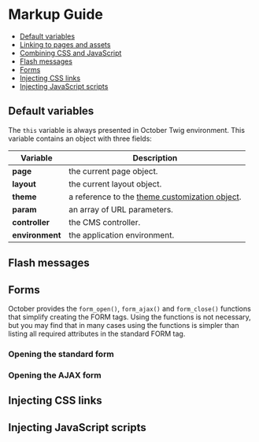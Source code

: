 # Markup Guide

- [Default variables](#default-variables)
- [Linking to pages and assets](#linking-to-pages-assets)
- [Combining CSS and JavaScript](#combine-css-javascript)
- [Flash messages](#flash-messages)
- [Forms](#forms)
- [Injecting CSS links](#styles-tag)
- [Injecting JavaScript scripts](#scripts-tag)


<a name="default-variables" class="anchor" href="#default-variables"></a>
## Default variables

The `this` variable is always presented in October Twig environment. This variable contains an object with three fields:

Variable  | Description
------------- | -------------
**page** | the current page object.
**layout** | the current layout object.
**theme** | a reference to the [theme customization object](../themes/development#customization).
**param** | an array of URL parameters.
**controller** | the CMS controller.
**environment** | the application environment.



<a name="flash-messages" class="anchor" href="#flash-messages"></a>
## Flash messages



<a name="forms" class="anchor" href="#forms"></a>
## Forms

October provides the `form_open()`, `form_ajax()` and `form_close()` functions that simplify creating the FORM tags. Using the functions is not necessary, but you may find that in many cases using the functions is simpler than listing all required attributes in the standard FORM tag.

<a name="standard-form" class="anchor" href="#standard-form"></a>
### Opening the standard form



<a name="ajax-form" class="anchor" href="#ajax-form"></a>
### Opening the AJAX form


<a name="styles-tag" class="anchor" href="#styles-tag"></a>
## Injecting CSS links



<a name="scripts-tag" class="anchor" href="#scripts-tag"></a>
## Injecting JavaScript scripts

